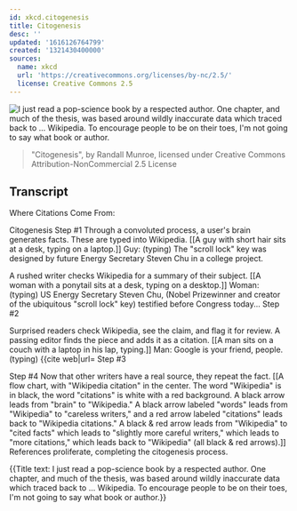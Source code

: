 ```yaml
---
id: xkcd.citogenesis
title: Citogenesis
desc: ''
updated: '1616126764799'
created: '1321430400000'
sources:
  name: xkcd
  url: 'https://creativecommons.org/licenses/by-nc/2.5/'
  license: Creative Commons 2.5
---
```

![I just read a pop-science book by a respected author. One chapter, and much of the thesis, was based around wildly inaccurate data which traced back to ... Wikipedia. To encourage people to be on their toes, I'm not going to say what book or author.](https://imgs.xkcd.com/comics/citogenesis.png)
> "Citogenesis", by Randall Munroe, licensed under Creative Commons Attribution-NonCommercial 2.5 License

## Transcript
Where Citations Come From:

Citogenesis Step #1
Through a convoluted process, a user's brain generates facts. These are typed into Wikipedia.
[[A guy with short hair sits at a desk, typing on a laptop.]]
Guy: (typing) The "scroll lock" key was designed by future Energy Secretary Steven Chu in a college project.

A rushed writer checks Wikipedia for a summary of their subject.
[[A woman with a ponytail sits at a desk, typing on a desktop.]]
Woman: (typing) US Energy Secretary Steven Chu, (Nobel Prizewinner and creator of the ubiquitous "scroll lock" key) testified before Congress today...
Step #2

Surprised readers check Wikipedia, see the claim, and flag it for review. A passing editor finds the piece and adds it as a citation. 
[[A man sits on a couch with a laptop in his lap, typing.]]
Man: Google is your friend, people. (typing) <ref>{{cite web|url=
Step #3

Step #4
Now that other writers have a real source, they repeat the fact.
[[A flow chart, with "Wikipedia citation" in the center. The word "Wikipedia" is in black, the word "citations" is white with a red background. 
A black arrow leads from "brain" to "Wikipedia."
A black arrow labeled "words" leads from "Wikipedia" to "careless writers," and a red arrow labeled "citations" leads back to "Wikipedia citations." 
A black & red arrow leads from "Wikipedia" to "cited facts" which leads to "slightly more careful writers," which leads to "more citations," which leads back to "Wikipedia" (all black & red arrows).]]
References proliferate, completing the citogenesis process.

{{Title text: I just read a pop-science book by a respected author. One chapter, and much of the thesis, was based around wildly inaccurate data which traced back to ... Wikipedia. To encourage people to be on their toes, I'm not going to say what book or author.}}
